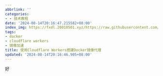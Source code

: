 ```yaml
---
abbrlink: ''
categories:
- - 技术教程
date: '2024-08-14T20:16:47.215582+08:00'
index_img: https://fxdl.20010501.xyz/https://raw.githubusercontent.com/tianpengwan/hexoxxtc/master/Qexo/24/7/u=1326085449,2834338878&fm=253&fmt=auto&app=120&f=JPEG_255575cfc8a67936661ab1db71bbe9b0.jpg
tags:
- docker
- cloudflare workers
- 镜像加速
title: 使用Cloudflare Workers搭建Docker镜像代理
updated: '2024-08-14T20:16:46.905+08:00'
---
```

好
